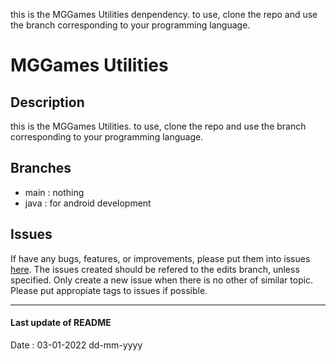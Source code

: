 this is the MGGames Utilities denpendency.
to use, clone the repo and use the branch corresponding to your programming language.

# MGGames Utilities #

## Description ##
this is the MGGames Utilities.
to use, clone the repo and use the branch corresponding to your programming language.


## Branches ##
* main : nothing
* java : for android development


## Issues ##
If have any bugs, features, or improvements,
please put them into issues
[here](https://github.com/martinmimigames/util/issues/new).
The issues created should be refered to the edits branch, unless specified.
Only create a new issue when there is no other of similar topic.
Please put appropiate tags to issues if possible.


- - - -


#### Last update of README ####
Date : 03-01-2022 dd-mm-yyyy

